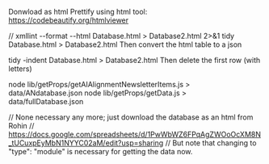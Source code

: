 Donwload as html
Prettify using html tool: https://codebeautify.org/htmlviewer

// xmllint --format --html Database.html > Database2.html 2>&1
tidy Database.html > Database2.html
Then convert the html table to a json

tidy -indent Database.html > Database2.html
Then delete the first row (with letters)

node lib/getProps/getAIAlignmentNewsletterItems.js > data/ANdatabase.json
node lib/getProps/getData.js > data/fullDatabase.json

// None necessary any more; just download the database as an html from Rohin
// https://docs.google.com/spreadsheets/d/1PwWbWZ6FPqAgZWOoOcXM8N_tUCuxpEyMbN1NYYC02aM/edit?usp=sharing
// But note that changing to "type": "module" is necessary for getting the data now.